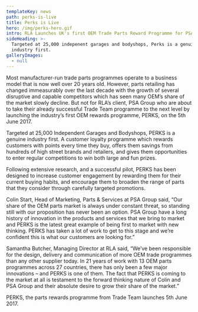 ```yaml
---
templateKey: news
path: perks-is-live
title: Perks is Live
hero: /img/perks-hero.gif
intro: RLA Launches UK's first OEM Trade Parts Reward Programme for PSA Groupe
sideHeading: >-
  Targeted at 25,000 indepenent garages and bodyshops, Perks is a genuine
  industry first.
galleryImages:
  - null
---
```


Most manufacturer-run trade parts programmes operate to a business model that
is now well over 20 years old. However, parts retailing has changed
immeasurably over the last decade with the growth of several disruptive and
capable competitors which has seen many OEM’s share of the market slowly
decline. But not for RLA’s client, PSA Group who are about to take their
already successful Trade Team programme to the next level by launching the
industry’s first OEM rewards programme, PERKS, on the 5th June 2017.

Targeted at 25,000 Independent Garages and Bodyshops, PERKS is a genuine
industry first. A customer loyalty programme which rewards customers with
points every time they buy, offers them savings from hundreds of high street
brands and retailers, and gives them opportunities to enter regular
competitions to win both large and fun prizes.

Following extensive research, and a successful pilot, PERKS has been designed
to increase customer engagement by rewarding them for their current buying
habits, and encourage them to broaden the range of parts that they consider
through carefully targeted promotions.

Colin Start, Head of Marketing, Parts & Services at PSA Group said, “Our share
of the OEM parts market is always under constant threat, so standing still
with our proposition has never been an option. PSA Group have a long history
of innovation in the products and services that we bring to market and PERKS
is the latest great example of being first to market with new thinking. PERKS
has taken a lot of work to get to this stage and we’re confident this is what
our customers are looking for.”

Samantha Butcher, Managing Director at RLA said, “We’ve been responsible for
the design, delivery and communication of more OEM trade programmes than any
other supplier today. In 21 years of work with 13 OEM parts programmes across
27 countries, there has only been a few major innovations – and PERKS is one
of them. The fact that PERKS is coming to the market at all is testament to
the forward thinking nature of Colin and PSA Group and their absolute desire
to grow their share of the market.”

PERKS, the parts rewards programme from Trade Team launches 5th June 2017.

